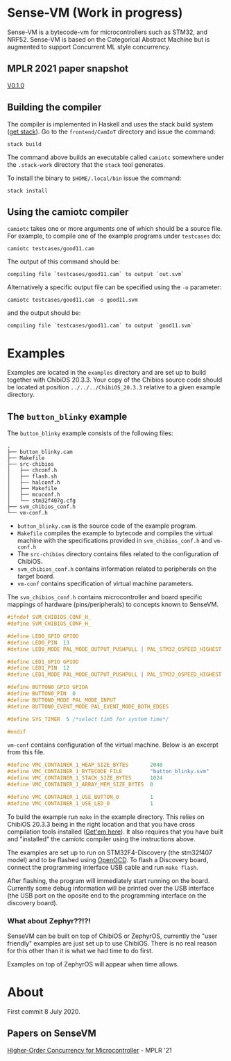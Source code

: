 # Sense-VM (Work in progress)

Sense-VM is a bytecode-vm for microcontrollers such as STM32, and
NRF52. Sense-VM is based on the Categorical Abstract Machine but is augmented
to support Concurrent ML style concurrency.

## MPLR 2021 paper snapshot

[V0.1.0](https://github.com/svenssonjoel/Sense-VM/releases/tag/v0.1.0)


## Building the compiler

The compiler is implemented in Haskell and uses the stack build
system ([get stack](https://docs.haskellstack.org/en/stable/README/)).
Go to the `frontend/CamIoT` directory and issue the command:

```
stack build
```

The command above builds an executable called `camiotc` somewhere
under the `.stack-work` directory that the `stack` tool generates.

To install the binary to `$HOME/.local/bin` issue the command:

```
stack install
```

## Using the camiotc compiler

`camiotc` takes one or more arguments one of which should be a source file.
For example, to compile one of the example programs under `testcases` do:

```
camiotc testcases/good11.cam 
```

The output of this command should be:

```
compiling file `testcases/good11.cam` to output `out.svm`
```

Alternatively a specific output file can be specified using the `-o` parameter:

```
camiotc testcases/good11.cam -o good11.svm
```

and the output should be:

```
compiling file `testcases/good11.cam` to output `good11.svm`
```

# Examples 

Examples are located in the `examples` directory and are set up to
build together with ChibiOS 20.3.3. Your copy of the Chibios source
code should be located at position `../../../ChibiOS_20.3.3` relative
to a given example directory. 

## The `button_blinky` example

The `button_blinky` example consists of the following files: 

```
.
├── button_blinky.cam
├── Makefile
├── src-chibios
│   ├── chconf.h
│   ├── flash.sh
│   ├── halconf.h
│   ├── Makefile
│   ├── mcuconf.h
│   └── stm32f407g.cfg
├── svm_chibios_conf.h
└── vm-conf.h
```

 - `button_blinky.cam` is the source code of the example program.
 - `Makefile` compiles the example to bytecode and compiles the
   virtual machine with the specifications provided in `svm_chibios_conf.h` and `vm-conf.h`
 - The `src-chibios` directory contains files related to the configuration of ChibiOS.
 - `svm_chibios_conf.h` contains information related to peripherals on the target board. 
 - `vm-conf` contains specification of virtual machine parameters. 

The `svm_chibios_conf.h` contains microcontroller and board specific
mappings of hardware (pins/peripherals) to concepts known to SenseVM. 

``` C
#ifndef SVM_CHIBIOS_CONF_H_
#define SVM_CHIBIOS_CONF_H_

#define LED0_GPIO GPIOD
#define LED0_PIN  13
#define LED0_MODE PAL_MODE_OUTPUT_PUSHPULL | PAL_STM32_OSPEED_HIGHEST

#define LED1_GPIO GPIOD
#define LED1_PIN  12
#define LED1_MODE PAL_MODE_OUTPUT_PUSHPULL | PAL_STM32_OSPEED_HIGHEST

#define BUTTON0_GPIO GPIOA
#define BUTTON0_PIN  0
#define BUTTON0_MODE PAL_MODE_INPUT
#define BUTTON0_EVENT_MODE PAL_EVENT_MODE_BOTH_EDGES

#define SYS_TIMER  5 /*select tim5 for system time*/

#endif 
```

`vm-conf` contains configuration of the virtual machine. Below is an excerpt from this file.

``` C
#define VMC_CONTAINER_1_HEAP_SIZE_BYTES       2048
#define VMC_CONTAINER_1_BYTECODE_FILE         "button_blinky.svm"
#define VMC_CONTAINER_1_STACK_SIZE_BYTES      1024
#define VMC_CONTAINER_1_ARRAY_MEM_SIZE_BYTES  0

#define VMC_CONTAINER_1_USE_BUTTON_0          1
#define VMC_CONTAINER_1_USE_LED_0             1
```

To build the example run `make` in the example directory. This relies
on ChibiOS 20.3.3 being in the right location and that you have cross
compilation tools installed ([Get'em
here](https://developer.arm.com/tools-and-software/open-source-software/developer-tools/gnu-toolchain/gnu-rm/downloads)). It
also requires that you have built and "installed" the camiotc compiler
using the instructions above.

The examples are set up to run on STM32F4-Discovery (the stm32f407 model) and
to be flashed using [OpenOCD](https://openocd.org/). To flash a Discovery board, 
connect the programming interface USB cable and run `make flash`.

After flashing, the program will immediately start running on the board. Currently some 
debug information will be printed over the USB interface (the USB port on the oposite end 
to the programming interface on the discovery board).

### What about Zephyr??!?!

SenseVM can be built on top of ChibiOS or ZephyrOS, currently the
"user friendly" examples are just set up to use ChibiOS. There is no
real reason for this other than it is what we had time to do first. 

Examples on top of ZephyrOS will appear when time allows. 

# About

First commit 8 July 2020.

## Papers on SenseVM

[Higher-Order Concurrency for Microcontroller](https://abhiroop.github.io/pubs/sensevm_mplr.pdf) - MPLR '21
